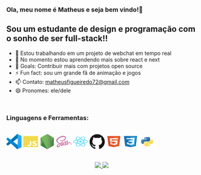 ### Ola, meu nome é Matheus e seja bem vindo!👋


## Sou um estudante de design e programação com o sonho de ser full-stack!!

- 🔭 Estou trabalhando em um projeto de webchat em tempo real
- 🌱 No momento estou aprendendo mais sobre react e next
- 🥅 Goals: Contribuir mais com projetos open source
- ⚡ Fun fact: sou um grande fâ de animação e jogos
- 📫 Contato: matheusfigueiredo72@gmail.com
- 😄 Pronomes: ele/dele
<br />

### Linguagens e Ferramentas:
<div style="display: inline_block"><br>
  <img align="center" alt="Visual Studio Code" heigth="30"width="40" src="https://raw.githubusercontent.com/github/explore/80688e429a7d4ef2fca1e82350fe8e3517d3494d/topics/visual-studio-code/visual-studio-code.png">
  <img align="center" alt="matheus-Js" height="30" width="40" src="https://raw.githubusercontent.com/devicons/devicon/master/icons/javascript/javascript-plain.svg">
  <img align="center" alt="Node.js" heigth="30" width="40" src="https://raw.githubusercontent.com/github/explore/80688e429a7d4ef2fca1e82350fe8e3517d3494d/topics/nodejs/nodejs.png">
  <img align="center" alt="matheus-sass" heigth="30" width="40" src="https://raw.githubusercontent.com/github/explore/80688e429a7d4ef2fca1e82350fe8e3517d3494d/topics/sass/sass.png">
  <img align="center" alt="matheus-React" height="30" width="40" src="https://raw.githubusercontent.com/devicons/devicon/master/icons/react/react-original.svg">
  <img align="center" alt="GitHub" heigth="30" width="40" src="https://raw.githubusercontent.com/github/explore/78df643247d429f6cc873026c0622819ad797942/topics/github/github.png" />
  <img align="center" alt="matheus-HTML" height="30" width="40" src="https://raw.githubusercontent.com/devicons/devicon/master/icons/html5/html5-original.svg">
  <img align="center" alt="matheus-CSS" height="30" width="40" src="https://raw.githubusercontent.com/devicons/devicon/master/icons/css3/css3-original.svg">
  <img align="center" alt="matheus-Python" height="30" width="40" src="https://raw.githubusercontent.com/devicons/devicon/master/icons/python/python-original.svg">
</div>

<br />
<br />
<div align="center">
  <a href="https://github.com/matheus-valentim" display="flex">
  <img height="180em" src="https://github-readme-stats.vercel.app/api?username=matheus-valentim&show_icons=true&theme=dracula&include_all_commits=true&count_private=true"/>
  <img height="180em" src="https://github-readme-stats.vercel.app/api/top-langs/?username=matheus-valentim&layout=compact&langs_count=7&theme=dracula"/>
</div>
